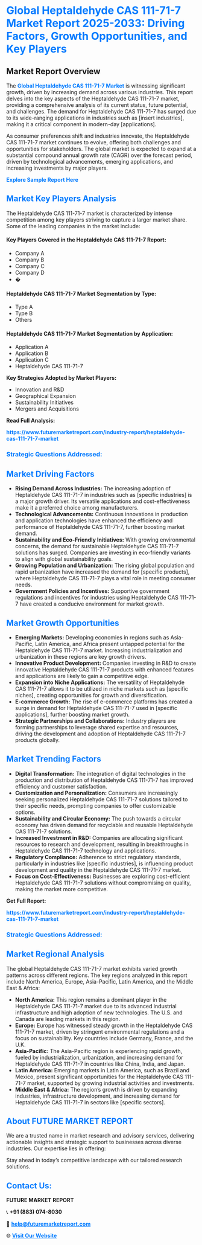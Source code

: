 <h1 style="color: #007BFF;">Global Heptaldehyde CAS 111-71-7 Market Report 2025-2033: Driving Factors, Growth Opportunities, and Key Players</h1>

<section id="overview">
<h2>Market Report Overview</h2>
<p>The <a href="https://www.futuremarketreport.com/industry-report/heptaldehyde-cas-111-71-7-market" style="color: #007BFF; text-decoration: none;"><strong>Global Heptaldehyde CAS 111-71-7 Market</strong></a> is witnessing significant growth, driven by increasing demand across various industries. This report delves into the key aspects of the Heptaldehyde CAS 111-71-7 market, providing a comprehensive analysis of its current status, future potential, and challenges. The demand for Heptaldehyde CAS 111-71-7 has surged due to its wide-ranging applications in industries such as [insert industries], making it a critical component in modern-day [applications].</p>
<p>As consumer preferences shift and industries innovate, the Heptaldehyde CAS 111-71-7 market continues to evolve, offering both challenges and opportunities for stakeholders. The global market is expected to expand at a substantial compound annual growth rate (CAGR) over the forecast period, driven by technological advancements, emerging applications, and increasing investments by major players.</p>
</section>

<section id="overview">
<p><a href="https://www.futuremarketreport.com/request-sample/reportId=120140" style="color: #007BFF; text-decoration: none;"><strong>Explore Sample Report Here</strong></a></p>
</section>

<section id="key-players">
<h2 style="color: #007BFF;">Market Key Players Analysis</h2>
<p>The Heptaldehyde CAS 111-71-7 market is characterized by intense competition among key players striving to capture a larger market share. Some of the leading companies in the market include:</p>
<h4>Key Players Covered in the Heptaldehyde CAS 111-71-7 Report:</h4>
<ul><li>Company A</li><li>Company B</li><li>Company C</li><li>Company D</li><li>�</li></ul>
<h4>Heptaldehyde CAS 111-71-7 Market Segmentation by Type:</h4>
<ul><li>Type A</li><li>Type B</li><li>Others</li></ul>

<h4>Heptaldehyde CAS 111-71-7 Market Segmentation by Application:</h4>
<ul><li>Application A</li><li>Application B</li><li>Application C</li><li>Heptaldehyde CAS 111-71-7</li></ul>
<p><strong>Key Strategies Adopted by Market Players:</strong></p>
<ul>
<li>Innovation and R&D</li>
<li>Geographical Expansion</li>
<li>Sustainability Initiatives</li>
<li>Mergers and Acquisitions</li>
</ul>
</section>

<section>
<p><strong>Read Full Analysis: </strong></p><a href="https://www.futuremarketreport.com/industry-report/heptaldehyde-cas-111-71-7-market" style="color: #007BFF; text-decoration: none;"><strong>https://www.futuremarketreport.com/industry-report/heptaldehyde-cas-111-71-7-market</strong></a>
<h3 style="color: #007BFF;">Strategic Questions Addressed:</h3>
</section>

<section id="driving-factors">
<h2 style="color: #007BFF;">Market Driving Factors</h2>
<ul>
<li><strong>Rising Demand Across Industries:</strong> The increasing adoption of Heptaldehyde CAS 111-71-7 in industries such as [specific industries] is a major growth driver. Its versatile applications and cost-effectiveness make it a preferred choice among manufacturers.</li>
<li><strong>Technological Advancements:</strong> Continuous innovations in production and application technologies have enhanced the efficiency and performance of Heptaldehyde CAS 111-71-7, further boosting market demand.</li>
<li><strong>Sustainability and Eco-Friendly Initiatives:</strong> With growing environmental concerns, the demand for sustainable Heptaldehyde CAS 111-71-7 solutions has surged. Companies are investing in eco-friendly variants to align with global sustainability goals.</li>
<li><strong>Growing Population and Urbanization:</strong> The rising global population and rapid urbanization have increased the demand for [specific products], where Heptaldehyde CAS 111-71-7 plays a vital role in meeting consumer needs.</li>
<li><strong>Government Policies and Incentives:</strong> Supportive government regulations and incentives for industries using Heptaldehyde CAS 111-71-7 have created a conducive environment for market growth.</li>
</ul>
</section>

<section id="growth-opportunities">
<h2 style="color: #007BFF;">Market Growth Opportunities</h2>
<ul>
<li><strong>Emerging Markets:</strong> Developing economies in regions such as Asia-Pacific, Latin America, and Africa present untapped potential for the Heptaldehyde CAS 111-71-7 market. Increasing industrialization and urbanization in these regions are key growth drivers.</li>
<li><strong>Innovative Product Development:</strong> Companies investing in R&D to create innovative Heptaldehyde CAS 111-71-7 products with enhanced features and applications are likely to gain a competitive edge.</li>
<li><strong>Expansion into Niche Applications:</strong> The versatility of Heptaldehyde CAS 111-71-7 allows it to be utilized in niche markets such as [specific niches], creating opportunities for growth and diversification.</li>
<li><strong>E-commerce Growth:</strong> The rise of e-commerce platforms has created a surge in demand for Heptaldehyde CAS 111-71-7 used in [specific applications], further boosting market growth.</li>
<li><strong>Strategic Partnerships and Collaborations:</strong> Industry players are forming partnerships to leverage shared expertise and resources, driving the development and adoption of Heptaldehyde CAS 111-71-7 products globally.</li>
</ul>
</section>

<section id="trending-factors">
<h2 style="color: #007BFF;">Market Trending Factors</h2>
<ul>
<li><strong>Digital Transformation:</strong> The integration of digital technologies in the production and distribution of Heptaldehyde CAS 111-71-7 has improved efficiency and customer satisfaction.</li>
<li><strong>Customization and Personalization:</strong> Consumers are increasingly seeking personalized Heptaldehyde CAS 111-71-7 solutions tailored to their specific needs, prompting companies to offer customizable options.</li>
<li><strong>Sustainability and Circular Economy:</strong> The push towards a circular economy has driven demand for recyclable and reusable Heptaldehyde CAS 111-71-7 solutions.</li>
<li><strong>Increased Investment in R&D:</strong> Companies are allocating significant resources to research and development, resulting in breakthroughs in Heptaldehyde CAS 111-71-7 technology and applications.</li>
<li><strong>Regulatory Compliance:</strong> Adherence to strict regulatory standards, particularly in industries like [specific industries], is influencing product development and quality in the Heptaldehyde CAS 111-71-7 market.</li>
<li><strong>Focus on Cost-Effectiveness:</strong> Businesses are exploring cost-efficient Heptaldehyde CAS 111-71-7 solutions without compromising on quality, making the market more competitive.</li>
</ul>
</section>

<section>
<p><strong>Get Full Report: </strong></p><a href="https://www.futuremarketreport.com/industry-report/heptaldehyde-cas-111-71-7-market" style="color: #007BFF; text-decoration: none;"><strong>https://www.futuremarketreport.com/industry-report/heptaldehyde-cas-111-71-7-market</strong></a>
<h3 style="color: #007BFF;">Strategic Questions Addressed:</h3>
</section>


<section id="regional-analysis">
<h2 style="color: #007BFF;">Market Regional Analysis</h2>
<p>The global Heptaldehyde CAS 111-71-7 market exhibits varied growth patterns across different regions. The key regions analyzed in this report include North America, Europe, Asia-Pacific, Latin America, and the Middle East & Africa:</p>
<ul>
<li><strong>North America:</strong> This region remains a dominant player in the Heptaldehyde CAS 111-71-7 market due to its advanced industrial infrastructure and high adoption of new technologies. The U.S. and Canada are leading markets in this region.</li>
<li><strong>Europe:</strong> Europe has witnessed steady growth in the Heptaldehyde CAS 111-71-7 market, driven by stringent environmental regulations and a focus on sustainability. Key countries include Germany, France, and the U.K.</li>
<li><strong>Asia-Pacific:</strong> The Asia-Pacific region is experiencing rapid growth, fueled by industrialization, urbanization, and increasing demand for Heptaldehyde CAS 111-71-7 in countries like China, India, and Japan.</li>
<li><strong>Latin America:</strong> Emerging markets in Latin America, such as Brazil and Mexico, present significant opportunities for the Heptaldehyde CAS 111-71-7 market, supported by growing industrial activities and investments.</li>
<li><strong>Middle East & Africa:</strong> The region’s growth is driven by expanding industries, infrastructure development, and increasing demand for Heptaldehyde CAS 111-71-7 in sectors like [specific sectors].</li>
</ul>
</section>

<footer>
<h2 style="color: #007BFF;">About FUTURE MARKET REPORT</h2>
<p>We are a trusted name in market research and advisory services, delivering actionable insights and strategic support to businesses across diverse industries. Our expertise lies in offering:</p>

<p>Stay ahead in today’s competitive landscape with our tailored research solutions.</p>

<h2 style="color: #007BFF;">Contact Us:</h2>
<p><strong>FUTURE MARKET REPORT</strong></p>
<p>📞 <strong>+91 (883) 074-8030</strong></p>
<p>📧 <strong><a href="mailto:help@futuremarketreport.com" style="color: #007BFF;">help@futuremarketreport.com</a></strong></p>
<p>🌐 <strong><a href="https://www.futuremarketreport.com/" style="color: #007BFF;">Visit Our Website</a></strong></p>
</footer>